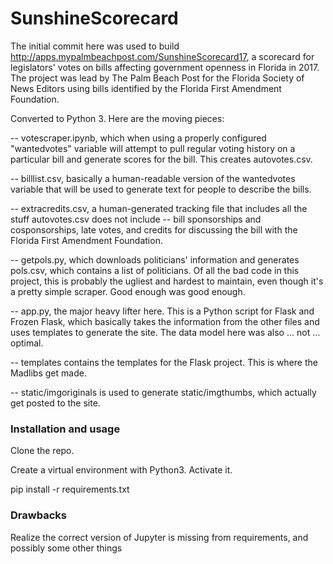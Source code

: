 # SunshineScorecard

The initial commit here was used to build http://apps.mypalmbeachpost.com/SunshineScorecard17, a scorecard for legislators' votes on bills affecting government openness in Florida in 2017. The project was lead by The Palm Beach Post for the Florida Society of News Editors using bills identified by the Florida First Amendment Foundation.

Converted to Python 3. Here are the moving pieces:

-- votescraper.ipynb, which when using a properly configured "wantedvotes" variable will attempt to pull regular voting history on a particular bill and generate scores for the bill. This creates autovotes.csv.

-- billlist.csv, basically a human-readable version of the wantedvotes variable that will be used to generate text for people to describe the bills.

-- extracredits.csv, a human-generated tracking file that includes all the stuff autovotes.csv does not include -- bill sponsorships and cosponsorships, late votes, and credits for discussing the bill with the Florida First Amendment Foundation.

-- getpols.py, which downloads politicians' information and generates pols.csv, which contains a list of politicians. Of all the bad code in this project, this is probably the ugliest and hardest to maintain, even though it's a pretty simple scraper. Good enough was good enough.

-- app.py, the major heavy lifter here. This is a Python script for Flask and Frozen Flask, which basically takes the information from the other files and uses templates to generate the site. The data model here was also ... not ... optimal.

-- templates contains the templates for the Flask project. This is where the Madlibs get made.

-- static/imgoriginals is used to generate static/imgthumbs, which actually get posted to the site.

### Installation and usage

Clone the repo.

Create a virtual environment with Python3. Activate it.

pip install -r requirements.txt

### Drawbacks

Realize the correct version of Jupyter is missing from requirements, and possibly some other things
